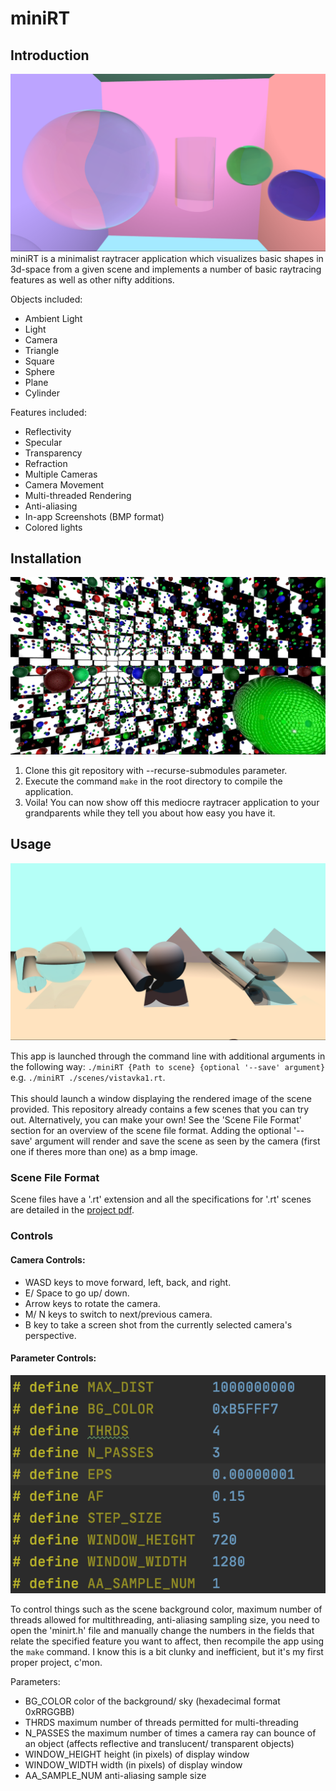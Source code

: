 # miniRT

## Introduction
![Photo 1](photos/1.bmp)
miniRT is a minimalist raytracer application which visualizes basic shapes in 3d-space from a given scene and implements a number of basic raytracing features as well as other nifty additions. 

Objects included:
- Ambient Light
- Light
- Camera
- Triangle
- Square
- Sphere
- Plane
- Cylinder

Features included:
- Reflectivity
- Specular
- Transparency
- Refraction
- Multiple Cameras
- Camera Movement
- Multi-threaded Rendering
- Anti-aliasing
- In-app Screenshots (BMP format)
- Colored lights

## Installation
![Photo 2](photos/3.bmp)
1. Clone this git repository with --recurse-submodules parameter.
2. Execute the command `make` in the root directory to compile the application.
3. Voila! You can now show off this mediocre raytracer application to your grandparents while they tell you about how easy you have it.

## Usage
![Photo 3](photos/4.bmp)

This app is launched through the command line with additional arguments in the following way: `./miniRT {Path to scene} {optional '--save' argument}` e.g. `./miniRT ./scenes/vistavka1.rt`.
\
\
This should launch a window displaying the rendered image of the scene provided. This repository already contains a few scenes that you can try out. Alternatively, you can make your own! See the 'Scene File Format' section for an overview of the scene file format. Adding the optional '--save' argument will render and save the scene as seen by the camera (first one if theres more than one) as a bmp image.

### Scene File Format
Scene files have a '.rt' extension and all the specifications for '.rt' scenes are detailed in the [project pdf](miniRT.pdf).
### Controls
#### Camera Controls:
- WASD keys to move forward, left, back, and right.
- E/ Space to go up/ down.
- Arrow keys to rotate the camera.
- M/ N keys to switch to next/previous camera.
- B key to take a screen shot from the currently selected camera's perspective.

#### Parameter Controls:
![Controls Photo](photos/controls.png)

To control things such as the scene background color, maximum number of threads allowed for multithreading, anti-aliasing sampling size, you need to open the 'minirt.h' file and manually change the numbers in the fields that relate the specified feature you want to affect, then recompile the app using the `make` command. I know this is a bit clunky and inefficient, but it's my first proper project, c'mon.

Parameters:
- BG_COLOR color of the background/ sky (hexadecimal format 0xRRGGBB)
- THRDS maximum number of threads permitted for multi-threading
- N_PASSES the maximum number of times a camera ray can bounce of an object (affects reflective and translucent/ transparent objects)
- WINDOW_HEIGHT height (in pixels) of display window
- WINDOW_WIDTH width (in pixels) of display window
- AA_SAMPLE_NUM anti-aliasing sample size

